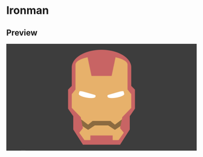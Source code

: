 # Ironman

## Preview

<div align="center">
  <img src="preview.png" alt="Preview da arte">
</div>


